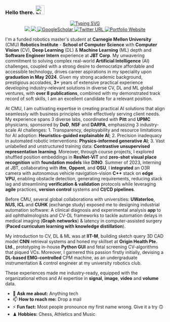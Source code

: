 ### Hello there. <img src="https://user-images.githubusercontent.com/1303154/88677602-1635ba80-d120-11ea-84d8-d263ba5fc3c0.gif" width="28" height="28" alt="hi">


<div align="center">
<p align="center">
<a href="https://github.com/VIEKASH2001">
    <img src="https://readme-typing-svg.demolab.com?font=Georgia&size=18&duration=2000&pause=500&multiline=true&width=500&height=80&lines=Viekash+Vinoth+Kumar;Computer+Vision+%7C+Deep+Learning+%7C+Machine+Learning" alt="Typing SVG" />
</a>
<br/>

<a href="https://www.linkedin.com/in/viekash-v-k/">
    <img src="https://img.shields.io/badge/-Linkedin-blue?style=flat&logo=linkedin">
</a>
<a href="mailto:vvinothk@andrew.cmu.edu">
    <img src="https://img.shields.io/badge/-Email-red?style=flat&logo=gmail&logoColor=white">
</a>
<a href='https://scholar.google.com/citations?user=P9ZYvMYAAAAJ&hl=en' target="_blank">
    <img alt='GoogleScholar' src='https://img.shields.io/badge/Scholar-100000?style=flat&logo=GoogleScholar&logoColor=white&&color=0181FF'>
</a>
    
<a href="https://twitter.com/ViekashK">
    <img alt="Twitter URL" src="https://img.shields.io/twitter/url?color=blue&label=Twitter&style=social&url=https%3A%2F%2Ftwitter.com%2FDhruvSrikanth">
</a>

<a href='https://sites.google.com/view/viekash' target="_blank">
    <img alt='Portfolio Website' src='https://img.shields.io/badge/Website-FF5722?style=flat&logoColor=white&&color=FFA500'>
</a>

<br/> 
</p>
</div>

I'm a funded robotics master's student at **Carnegie Mellon University** (CMU) **Robotics Institute** - **School of Computer Science** with **Computer Vision** (CV), **Deep Learning** (DL) & **Machine Learning** (ML) depth and **Software Engineer Intern** experience at **JBT Corp**. My unwavering commitment to solving complex real-world **Artificial Intelligence** (AI) challenges, coupled with a strong desire to democratize affordable and accessible technology, drives career aspirations in my speciality upon **graduation in May 2024**. Given my strong academic background, prestigious accolades, **3+** years of extensive practical experience developing industry-relevant solutions in diverse CV, DL and ML global ventures, with **over 8 publications**, combined with my demonstrated track record of soft skills, I am an excellent candidate for a relevant position.

At CMU, I am cultivating expertise in creating practical AI solutions that align seamlessly with business principles while effectively serving client needs. My experience spans 3 diverse labs, coordinated with **Pitt** and **UPMC** physicians, sponsored by **DoD**, **NSF** and **DARPA**, emphasizing 3 industry-scale AI challenges: 1. Transparency, deployability and resource limitations for AI adoption: **Heuristics-guided explainable AI**; 2. Precision inadequacy in automated robotic interventions: **Physics-informed generative AI**; 3. Vast unlabelled and unstructured training data: **Contrastive unsupervised representation learning**. Moreover, through course projects, I explored shuffled position embeddings in **ResNet-ViT** and **zero-shot visual place recognition** with **foundation models** like **DINO**. Summer of 2023, interning at JBT, collaborating with **ifm**, **Oppent**, and **OSU**, I **integrated** an O3R camera with autonomous vehicle navigation-vision **C++** stack on **edge VPU**, enabling obstacle detection, generating requirements, reducing stack lag and streamlining **verification & validation** protocols while leveraging **agile** practices, **version control** systems and **CI/CD pipelines**.

Before CMU, several global collaborations with universities: **UWaterloo**, **NUS**, **ICL** and **CUHK** (exchange study) exposed me to designing industrial automation software: A clinical diagnosis and experimental analysis **app** to aid ophthalmologists and CV-DL frameworks to tackle automation delays in medical imaging (**Graph** **networks**) & latency in computer-assisted surgery (**Paced curriculum learning with knowledge distillation**). 

My introduction to CV, DL & ML was at **IIT-M**, building sketch query 3D CAD model **CNN** retrieval systems and honed my skillset at **Origin Health Pte. Ltd.**, prototyping in-house **Python GUI** and fetal screening CV-algorithms that piqued VCs. Moreover, I garnered this passion firstly initially, devising a **DL-based EMG-controlled** CPM machine, as an undergraduate instrumentation & control engineer at my university robotics club. 

These experiences made me industry-ready, equipped with the organizational ethos and AI expertise in **signal**, **image**, **video** and **volume** data.



- 💬 **Ask me about:** Anything tech
- 📫 **How to reach me:** Drop a mail
- ⚡ **Fun fact:** Most people pronounce my first name wrong. Give it a try 🙃
- ♟ **Hobbies:** Chess, Athletics and Music

</div>
